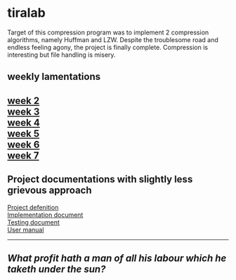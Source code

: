 # tiralab
Target of this compression program was to implement 2 compression algorithms, namely Huffman and LZW.
Despite the troublesome road and endless feeling agony, the project is finally complete.
Compression is interesting but file handling is misery.



## weekly lamentations
[week 2](documentation/week2.md)\
[week 3](documentation/week3.md)\
[week 4](documentation/week4.md)\
[week 5](documentation/week5.md)\
[week 6](documentation/week6.md)\
[week 7](documentation/week7.md)
--------

## Project documentations with slightly less grievous approach
[Project defenition](documentation/projectDefenition.md)\
[Implementation document](documentation/implementation.md)\
[Testing document](documentation/testingDocument.md)\
[User manual](documentation/userManual.md)

-----------------
*What profit hath a man of all his labour which he taketh under the sun?*
---------------
